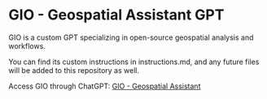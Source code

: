 # GIO - Geospatial Assistant GPT
GIO is a custom GPT specializing in open-source geospatial analysis and workflows.

You can find its custom instructions in instructions.md, and any future files will be added to this repository as well.

Access GIO through ChatGPT: [GIO - Geospatial Assistant](https://chat.openai.com/g/g-TrQPxggbd-gio-geospatial-assistant)
